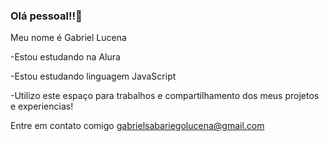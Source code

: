 ### Olá pessoal!!👋

Meu nome é Gabriel Lucena

-Estou estudando na Alura

-Estou estudando linguagem JavaScript

-Utilizo este espaço para trabalhos e compartilhamento dos meus projetos e experiencias!

Entre em contato comigo
gabrielsabariegolucena@gmail.com
